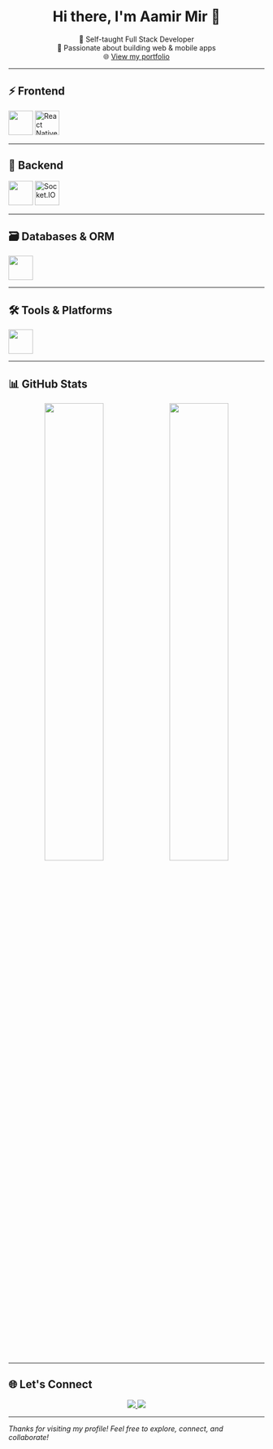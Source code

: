 <h1 align="center">Hi there, I'm Aamir Mir 👋</h1>

<p align="center">
  🚀 Self-taught Full Stack Developer <br/>
  🧠 Passionate about building web & mobile apps <br/>
  🌐 <a href="https://personal-portfolio-blond-sigma.vercel.app">View my portfolio</a>
</p>

---

## ⚡ Frontend

<p align="left">
  <img src="https://skillicons.dev/icons?i=react,nextjs,redux,typescript,javascript,sass,framer" height="48" />
  <img src="https://skillicons.dev/icons?i=react" height="48" title="React Native" />
</p>

---

## 🔧 Backend

<p align="left">
  <img src="https://skillicons.dev/icons?i=nodejs,express,firebase,graphql,redis" height="48" />
  <img src="https://cdn.jsdelivr.net/gh/devicons/devicon/icons/socketio/socketio-original.svg" height="48" title="Socket.IO" />
</p>

---

## 🗃️ Databases & ORM

<p align="left">
  <img src="https://skillicons.dev/icons?i=mongodb,mysql,postgres,prisma" height="48" />
</p>

---

## 🛠️ Tools & Platforms

<p align="left">
  <img src="https://skillicons.dev/icons?i=git,github,vercel,postman,vscode" height="48" />
</p>

---

## 📊 GitHub Stats

<p align="center">
  <img src="https://github-readme-stats.vercel.app/api?username=aamirmir&show_icons=true&theme=tokyonight&hide_border=true" width="48%" />
  <img src="https://github-readme-streak-stats.herokuapp.com?user=aamirmir&theme=tokyonight&hide_border=true" width="48%" />
</p>

---

## 🌐 Let's Connect

<p align="center">
  <a href="https://personal-portfolio-blond-sigma.vercel.app" target="_blank">
    <img src="https://img.shields.io/badge/Portfolio-%23000000.svg?style=for-the-badge&logo=vercel&logoColor=white" />
  </a>
  <a href="https://github.com/aamirmir" target="_blank">
    <img src="https://img.shields.io/badge/GitHub-%23181717.svg?style=for-the-badge&logo=github&logoColor=white" />
  </a>
</p>

---

_Thanks for visiting my profile! Feel free to explore, connect, and collaborate!_
